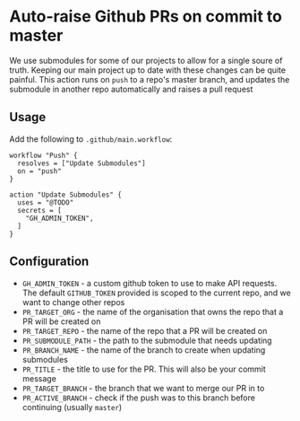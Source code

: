 # Auto-raise Github PRs on commit to master

We use submodules for some of our projects to allow for a single soure of truth. Keeping our main project up to date with these changes can be quite painful. This action runs on `push` to a repo's master branch, and updates the submodule in another repo automatically and raises a pull request

## Usage

Add the following to `.github/main.workflow`:

```
workflow "Push" {
  resolves = ["Update Submodules"]
  on = "push"
}

action "Update Submodules" {
  uses = "@TODO"
  secrets = [
    "GH_ADMIN_TOKEN",
  ]
}
```

## Configuration

* `GH_ADMIN_TOKEN` - a custom github token to use to make API requests. The default `GITHUB_TOKEN` provided is scoped to the current repo, and we want to change other repos
* `PR_TARGET_ORG` - the name of the organisation that owns the repo that a PR will be created on
* `PR_TARGET_REPO` - the name of the repo that a PR will be created on
* `PR_SUBMODULE_PATH` - the path to the submodule that needs updating
* `PR_BRANCH_NAME` - the name of the branch to create when updating submodules
* `PR_TITLE` - the title to use for the PR. This will also be your commit message
* `PR_TARGET_BRANCH` - the branch that we want to merge our PR in to
* `PR_ACTIVE_BRANCH` - check if the push was to this branch before continuing (usually `master`)
